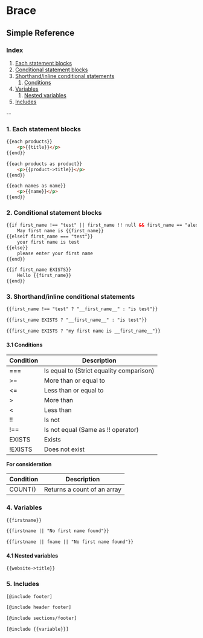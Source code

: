 # Brace
## Simple Reference

### Index

1. [Each statement blocks](#each_statement_blocks)
2. [Conditional statement blocks](#conditional_statement_blocks)
3. [Shorthand/inline conditional statements](#inline_conditional_statements)
    1. [Conditions](#conditions)
4. [Variables](#variables)
    1. [Nested variables](#nested_variables)
5. [Includes](#includes)

--

<h3 id="each_statement_blocks">1. Each statement blocks</h3>

```html
{{each products}}
    <p>{{title}}</p>
{{end}}
```

```html
{{each products as product}}
    <p>{{product->title}}</p>
{{end}}
```

```html
{{each names as name}}
    <p>{{name}}</p>
{{end}}
```

<h3 id="conditional_statement_blocks">2. Conditional statement blocks</h3>

```html
{{if first_name !== "test" || first_name !! null && first_name == "alex"}}
    May first name is {{first_name}}
{{elseif first_name === "test"}}
    your first name is test
{{else}}
    please enter your first name 
{{end}}
```

```html
{{if first_name EXISTS}}
    Hello {{first_name}}
{{end}}
```

<h3 id="inline_conditional_statements">3. Shorthand/inline conditional statements</h3>

```html
{{first_name !== "test" ? "__first_name__" : "is test"}}
```

```html
{{first_name EXISTS ? "__first_name__" : "is test"}}
```

```html
{{first_name EXISTS ? "my first name is __first_name__"}}
```

<h4 id="conditions">3.1 Conditions</h3>

| Condition  | Description                              |
|------------|------------------------------------------|
| ===        | Is equal to (Strict equality comparison) |
| >=         | More than or equal to                    |
| <=         | Less than or equal to                    |
| >          | More than                                |
| <          | Less than                                |
| !!         | Is not                                   |
| !==        | Is not equal (Same as !! operator)       |
| EXISTS     | Exists                                   |
| !EXISTS    | Does not exist                           |


__For consideration__

| Condition  | Description                              |
|------------|------------------------------------------|
| COUNT()    | Returns a count of an array              |


<h3 id="variables">4. Variables</h3>


```html
{{firstname}}
```
```html
{{firstname || "No first name found"}}
```

```html
{{firstname || fname || "No first name found"}}
```


<h4 id="nested_variables">4.1 Nested variables</h4>

```html
{{website->title}}
```

<h3 id="includes">5. Includes</h3>

```html
[@include footer]
```

```html
[@include header footer]
```

```html
[@include sections/footer]
```

```html
[@include {{variable}}]
```
